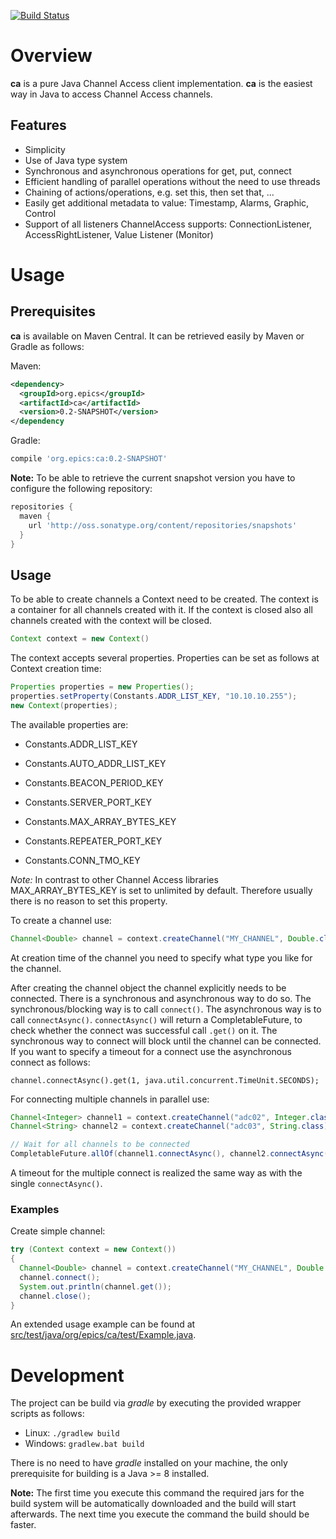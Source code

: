 [![Build Status](https://travis-ci.org/channelaccess/ca.svg?branch=master)](https://travis-ci.org/channelaccess/ca)

# Overview
__ca__ is a pure Java Channel Access client implementation. __ca__ is the easiest way in Java to access Channel Access channels.

## Features
* Simplicity
* Use of Java type system
* Synchronous and asynchronous operations for get, put, connect
* Efficient handling of parallel operations without the need to use threads
* Chaining of actions/operations, e.g. set this, then set that, ...
* Easily get additional metadata to value: Timestamp, Alarms, Graphic, Control
* Support of all listeners ChannelAccess supports: ConnectionListener, AccessRightListener, Value Listener (Monitor)



# Usage

## Prerequisites

__ca__ is available on Maven Central. It can be retrieved easily by Maven or Gradle as follows:

Maven:

```xml
<dependency>
  <groupId>org.epics</groupId>
  <artifactId>ca</artifactId>
  <version>0.2-SNAPSHOT</version>
</dependency
```

Gradle:

```gradle
compile 'org.epics:ca:0.2-SNAPSHOT'
```

__Note:__ To be able to retrieve the current snapshot version you have to configure the following repository:

```gradle
repositories {
  maven {
    url 'http://oss.sonatype.org/content/repositories/snapshots'
  }
}
```

## Usage

To be able to create channels a Context need to be created. The context is a container for all channels created with it. If the context is closed also all channels created with the context will be closed.

```java
Context context = new Context()
```

The context accepts several properties. Properties can be set as follows at Context creation time:

```java
Properties properties = new Properties();
properties.setProperty(Constants.ADDR_LIST_KEY, "10.10.10.255");
new Context(properties);
```

The available properties are:
* Constants.ADDR_LIST_KEY
* Constants.AUTO_ADDR_LIST_KEY
* Constants.BEACON_PERIOD_KEY
* Constants.SERVER_PORT_KEY

* Constants.MAX_ARRAY_BYTES_KEY
* Constants.REPEATER_PORT_KEY
* Constants.CONN_TMO_KEY

_Note:_ In contrast to other Channel Access libraries MAX_ARRAY_BYTES_KEY is set to unlimited by default. Therefore usually there is no reason to set this property.


To create a channel use:

```java
Channel<Double> channel = context.createChannel("MY_CHANNEL", Double.class);
```

At creation time of the channel you need to specify what type you like for the channel.

After creating the channel object the channel explicitly needs to be connected. There is a synchronous and asynchronous way to do so. The synchronous/blocking way is to call `connect()`. The asynchronous way is to call `connectAsync()`. `connectAsync()` will return a CompletableFuture, to check whether the connect was successful call `.get()` on it. The synchronous way to connect will block until the channel can be connected. If you want to specify a timeout for a connect use the asynchronous connect as follows:

```
channel.connectAsync().get(1, java.util.concurrent.TimeUnit.SECONDS);
```

For connecting multiple channels in parallel use:

```java
Channel<Integer> channel1 = context.createChannel("adc02", Integer.class);
Channel<String> channel2 = context.createChannel("adc03", String.class);

// Wait for all channels to be connected
CompletableFuture.allOf(channel1.connectAsync(), channel2.connectAsync()).get();
```

A timeout for the multiple connect is realized the same way as with the single `connectAsync()`.


### Examples

Create simple channel:

```java
try (Context context = new Context())
{
  Channel<Double> channel = context.createChannel("MY_CHANNEL", Double.class);
  channel.connect();
  System.out.println(channel.get());
  channel.close();
}
```

An extended usage example can be found at [src/test/java/org/epics/ca/test/Example.java](src/test/java/org/epics/ca/test/Example.java).


# Development
The project can be build via *gradle* by executing the provided wrapper scripts as follows:
 * Linux: `./gradlew build`
 * Windows: `gradlew.bat build`

There is no need to have *gradle* installed on your machine, the only prerequisite for building is a Java >= 8 installed.

__Note:__ The first time you execute this command the required jars for the build system will be automatically downloaded and the build will start afterwards. The next time you execute the command the build should be faster.
